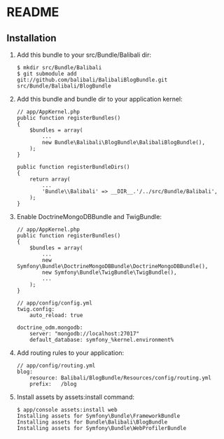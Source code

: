 README
======

Installation
------------

1.  Add this bundle to your src/Bundle/Balibali dir:

        $ mkdir src/Bundle/Balibali
        $ git submodule add git://github.com/balibali/BalibaliBlogBundle.git src/Bundle/Balibali/BlogBundle

2.  Add this bundle and bundle dir to your application kernel:

        // app/AppKernel.php
        public function registerBundles()
        {
            $bundles = array(
                ...
                new Bundle\Balibali\BlogBundle\BalibaliBlogBundle(),
            );
        }

        public function registerBundleDirs()
        {
            return array(
                ...
                'Bundle\\Balibali' => __DIR__.'/../src/Bundle/Balibali',
            );
        }

3.  Enable DoctrineMongoDBBundle and TwigBundle:

        // app/AppKernel.php
        public function registerBundles()
        {
            $bundles = array(
                ...
                new Symfony\Bundle\DoctrineMongoDBBundle\DoctrineMongoDBBundle(),
                new Symfony\Bundle\TwigBundle\TwigBundle(),
                ...
            );
        }

        // app/config/config.yml
        twig.config:
            auto_reload: true

        doctrine_odm.mongodb:
            server: "mongodb://localhost:27017"
            default_database: symfony_%kernel.environment%

4.  Add routing rules to your application:

        // app/config/routing.yml
        blog:
            resource: Balibali/BlogBundle/Resources/config/routing.yml
            prefix:   /blog

5.  Install assets by assets:install command:

        $ app/console assets:install web
        Installing assets for Symfony\Bundle\FrameworkBundle
        Installing assets for Bundle\Balibali\BlogBundle
        Installing assets for Symfony\Bundle\WebProfilerBundle

